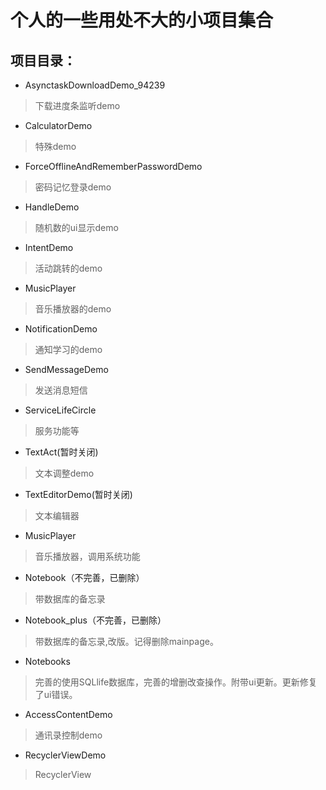 # 个人的一些用处不大的小项目集合


## 项目目录： 
   * AsynctaskDownloadDemo_94239
   > 下载进度条监听demo
   * CalculatorDemo
   > 特殊demo
   * ForceOfflineAndRememberPasswordDemo
   > 密码记忆登录demo
   * HandleDemo
   > 随机数的ui显示demo
   * IntentDemo
   > 活动跳转的demo
   * MusicPlayer
   > 音乐播放器的demo
   * NotificationDemo
   > 通知学习的demo
   * SendMessageDemo
   > 发送消息短信
   * ServiceLifeCircle
   > 服务功能等
   * TextAct(暂时关闭)
   > 文本调整demo
   * TextEditorDemo(暂时关闭)
   > 文本编辑器
   * MusicPlayer
   > 音乐播放器，调用系统功能
   * Notebook（不完善，已删除）
   > 带数据库的备忘录
   * Notebook_plus（不完善，已删除）
   > 带数据库的备忘录,改版。记得删除mainpage。
   * Notebooks
   > 完善的使用SQLlife数据库，完善的增删改查操作。附带ui更新。更新修复了ui错误。
   * AccessContentDemo
   > 通讯录控制demo
   * RecyclerViewDemo
   > RecyclerView
   